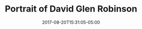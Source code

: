 ---
title: "Portrait of David Glen Robinson"
date: 2017-08-20T15:31:05-05:00
draft: false
cloudinaryId: "30-david-glenn-robinson"
categories: ["Portrait"]
tags: [""]
mediums: ["Oil"]
frontpage: true
type: "artwork"
width: "12\""
height: "16\""
layout: "default"
---